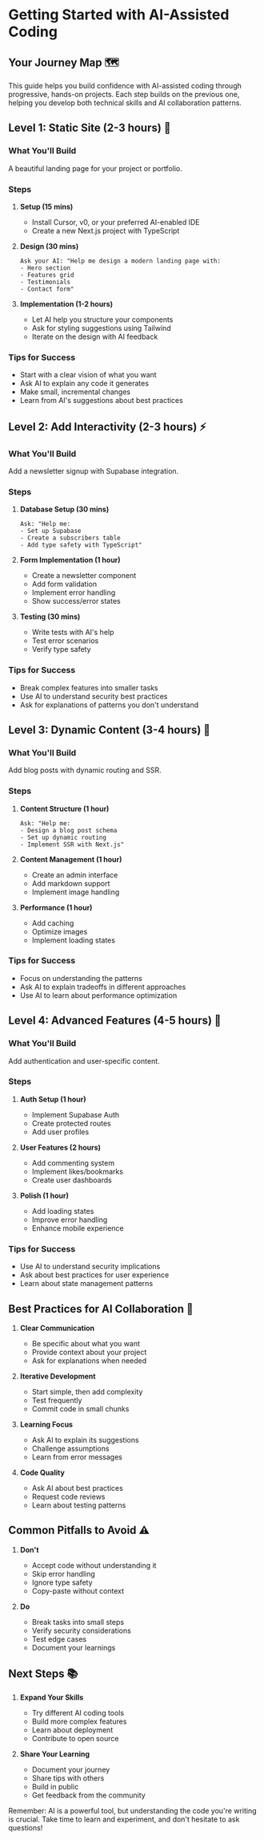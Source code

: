 # Getting Started with AI-Assisted Coding

## Your Journey Map 🗺️

This guide helps you build confidence with AI-assisted coding through progressive, hands-on projects. Each step builds on the previous one, helping you develop both technical skills and AI collaboration patterns.

## Level 1: Static Site (2-3 hours) 🎨

### What You'll Build

A beautiful landing page for your project or portfolio.

### Steps

1. **Setup (15 mins)**

   - Install Cursor, v0, or your preferred AI-enabled IDE
   - Create a new Next.js project with TypeScript

2. **Design (30 mins)**

   ```
   Ask your AI: "Help me design a modern landing page with:
   - Hero section
   - Features grid
   - Testimonials
   - Contact form"
   ```

3. **Implementation (1-2 hours)**
   - Let AI help you structure your components
   - Ask for styling suggestions using Tailwind
   - Iterate on the design with AI feedback

### Tips for Success

- Start with a clear vision of what you want
- Ask AI to explain any code it generates
- Make small, incremental changes
- Learn from AI's suggestions about best practices

## Level 2: Add Interactivity (2-3 hours) ⚡

### What You'll Build

Add a newsletter signup with Supabase integration.

### Steps

1. **Database Setup (30 mins)**

   ```
   Ask: "Help me:
   - Set up Supabase
   - Create a subscribers table
   - Add type safety with TypeScript"
   ```

2. **Form Implementation (1 hour)**

   - Create a newsletter component
   - Add form validation
   - Implement error handling
   - Show success/error states

3. **Testing (30 mins)**
   - Write tests with AI's help
   - Test error scenarios
   - Verify type safety

### Tips for Success

- Break complex features into smaller tasks
- Use AI to understand security best practices
- Ask for explanations of patterns you don't understand

## Level 3: Dynamic Content (3-4 hours) 🔄

### What You'll Build

Add blog posts with dynamic routing and SSR.

### Steps

1. **Content Structure (1 hour)**

   ```
   Ask: "Help me:
   - Design a blog post schema
   - Set up dynamic routing
   - Implement SSR with Next.js"
   ```

2. **Content Management (1 hour)**

   - Create an admin interface
   - Add markdown support
   - Implement image handling

3. **Performance (1 hour)**
   - Add caching
   - Optimize images
   - Implement loading states

### Tips for Success

- Focus on understanding the patterns
- Ask AI to explain tradeoffs in different approaches
- Use AI to learn about performance optimization

## Level 4: Advanced Features (4-5 hours) 🚀

### What You'll Build

Add authentication and user-specific content.

### Steps

1. **Auth Setup (1 hour)**

   - Implement Supabase Auth
   - Create protected routes
   - Add user profiles

2. **User Features (2 hours)**

   - Add commenting system
   - Implement likes/bookmarks
   - Create user dashboards

3. **Polish (1 hour)**
   - Add loading states
   - Improve error handling
   - Enhance mobile experience

### Tips for Success

- Use AI to understand security implications
- Ask about best practices for user experience
- Learn about state management patterns

## Best Practices for AI Collaboration 🤝

1. **Clear Communication**

   - Be specific about what you want
   - Provide context about your project
   - Ask for explanations when needed

2. **Iterative Development**

   - Start simple, then add complexity
   - Test frequently
   - Commit code in small chunks

3. **Learning Focus**

   - Ask AI to explain its suggestions
   - Challenge assumptions
   - Learn from error messages

4. **Code Quality**
   - Ask AI about best practices
   - Request code reviews
   - Learn about testing patterns

## Common Pitfalls to Avoid ⚠️

1. **Don't**

   - Accept code without understanding it
   - Skip error handling
   - Ignore type safety
   - Copy-paste without context

2. **Do**
   - Break tasks into small steps
   - Verify security considerations
   - Test edge cases
   - Document your learnings

## Next Steps 📚

1. **Expand Your Skills**

   - Try different AI coding tools
   - Build more complex features
   - Learn about deployment
   - Contribute to open source

2. **Share Your Learning**
   - Document your journey
   - Share tips with others
   - Build in public
   - Get feedback from the community

Remember: AI is a powerful tool, but understanding the code you're writing is crucial. Take time to learn and experiment, and don't hesitate to ask questions!
